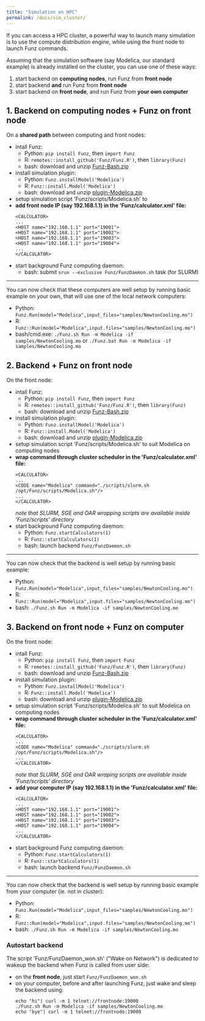 ```yaml
---
title: "Simulation on HPC"
permalink: /docs/sim_cluster/
---
```


If you can access a HPC cluster, a powerful way to launch many simulation is to use the compute distribution engine, while using the front node to launch Funz commands. 

Assuming that the simulation software (say Modelica, our standard example) is already installed on the cluster, you can use one of these ways:

  1. start backend on __computing nodes__, run Funz from __front node__
  2. start backend __and__ run Funz from __front node__
  3. start backend on __front node__, and run Funz from __your own computer__


## 1. Backend on __computing nodes__ + Funz on __front node__

On a __shared path__ between computing and front nodes:

  * intall Funz: 
    * Python: `pip install Funz`, then `import Funz`
    * R: `remotes::install_github('Funz/Funz.R')`, then `library(Funz)`
    * bash: download and unzip [Funz-Bash.zip](https://github.com/Funz/plugin-Bash/releases/latest)
  * install simulation plugin:
    * Python: `Funz.installModel('Modelica')`
    * R: `Funz::install.Model('Modelica')`
    * bash: download and unzip [plugin-Modelica.zip](https://github.com/Funz/plugin-Modelica/releases/latest)
  * setup simulation script 'Funz/scripts/Modelica.sh' to 
  * __add front node IP (say 192.168.1.1) in the 'Funz/calculator.xml' file:__
    ```
    <CALCULATOR>
    ...
    <HOST name="192.168.1.1" port="19001">
    <HOST name="192.168.1.1" port="19002">
    <HOST name="192.168.1.1" port="19003">
    <HOST name="192.168.1.1" port="19004">
    ...
    </CALCULATOR>
    ```
  * start background Funz computing daemon:
    * bash: submit `srun --exclusive Funz/FunzDaemon.sh` task (for SLURM)

  ---

  You can now check that these computers are well setup by running basic example on your own, that will use one of the local network computers:

  * Python: `Funz.Run(model="Modelica",input_files="samples/NewtonCooling.mo")`
  * R: `Funz::Run(model="Modelica",input.files="samples/NewtonCooling.mo")`
  * bash/cmd.exe: `./Funz.sh Run -m Modelica -if samples/NewtonCooling.mo` or `./Funz.bat Run -m Modelica -if samples/NewtonCooling.mo` 


## 2. Backend + Funz on __front node__

On the front node:

  * intall Funz: 
    * Python: `pip install Funz`, then `import Funz`
    * R: `remotes::install_github('Funz/Funz.R')`, then `library(Funz)`
    * bash: download and unzip [Funz-Bash.zip](https://github.com/Funz/plugin-Bash/releases/latest)
  * install simulation plugin:
    * Python: `Funz.installModel('Modelica')`
    * R: `Funz::install.Model('Modelica')`
    * bash: download and unzip [plugin-Modelica.zip](https://github.com/Funz/plugin-Modelica/releases/latest)
  * setup simulation script 'Funz/scripts/Modelica.sh' to suit Modelica on computing nodes
  * __wrap command through cluster scheduler in the 'Funz/calculator.xml' file:__
    ```
    <CALCULATOR>
    ...
    <CODE name="Modelica" command="./scripts/slurm.sh /opt/Funz/scripts/Modelica.sh"/>
    ...
    </CALCULATOR>
    ```
    _note that SLURM, SGE and OAR wrapping scripts are available inside 'Funz/scripts' directory_
  * start background Funz computing daemon:
    * Python: `Funz.startCalculators(1)`
    * R: `Funz::startCalculators(1)`
    * bash: launch backend `Funz/FunzDaemon.sh`

  ---

  You can now check that the backend is well setup by running basic example:

  * Python: `Funz.Run(model="Modelica",input_files="samples/NewtonCooling.mo")`
  * R: `Funz::Run(model="Modelica",input.files="samples/NewtonCooling.mo")`
  * bash: `./Funz.sh Run -m Modelica -if samples/NewtonCooling.mo`


## 3. Backend on __front node__ + Funz on __computer__

On the front node:

  * intall Funz: 
    * Python: `pip install Funz`, then `import Funz`
    * R: `remotes::install_github('Funz/Funz.R')`, then `library(Funz)`
    * bash: download and unzip [Funz-Bash.zip](https://github.com/Funz/plugin-Bash/releases/latest)
  * install simulation plugin:
    * Python: `Funz.installModel('Modelica')`
    * R: `Funz::install.Model('Modelica')`
    * bash: download and unzip [plugin-Modelica.zip](https://github.com/Funz/plugin-Modelica/releases/latest)
  * setup simulation script 'Funz/scripts/Modelica.sh' to suit Modelica on computing nodes
  * __wrap command through cluster scheduler in the 'Funz/calculator.xml' file:__
    ```
    <CALCULATOR>
    ...
    <CODE name="Modelica" command="./scripts/slurm.sh /opt/Funz/scripts/Modelica.sh"/>
    ...
    </CALCULATOR>
    ```
    _note that SLURM, SGE and OAR wraping scripts are available inside 'Funz/scripts' directory_
  * __add your computer IP (say 192.168.1.1) in the 'Funz/calculator.xml' file:__
    ```
    <CALCULATOR>
    ...
    <HOST name="192.168.1.1" port="19001">
    <HOST name="192.168.1.1" port="19002">
    <HOST name="192.168.1.1" port="19003">
    <HOST name="192.168.1.1" port="19004">
    ...
    </CALCULATOR>
    ```
  * start background Funz computing daemon:
    * Python: `Funz.startCalculators(1)`
    * R: `Funz::startCalculators(1)`
    * bash: launch backend `Funz/FunzDaemon.sh`

  ---

  You can now check that the backend is well setup by running basic example from your computer (ie. not in cluster):

  * Python: `Funz.Run(model="Modelica",input_files="samples/NewtonCooling.mo")`
  * R: `Funz::Run(model="Modelica",input.files="samples/NewtonCooling.mo")`
  * bash: `./Funz.sh Run -m Modelica -if samples/NewtonCooling.mo`

### Autostart backend

The script 'Funz/FunzDaemon_won.sh' ("Wake on Network") is dedicated to wakeup the backend when Funz is called from user side:

  * on the __front node__, just start `Funz/FunzDaemon_won.sh`
  * on your computer, before and after launching Funz, just wake and sleep the backend using:
    ```
    echo "hi"| curl -m 1 telnet://frontnode:19000
    ./Funz.sh Run -m Modelica -if samples/NewtonCooling.mo
    echo "bye"| curl -m 1 telnet://frontnode:19000
    ```